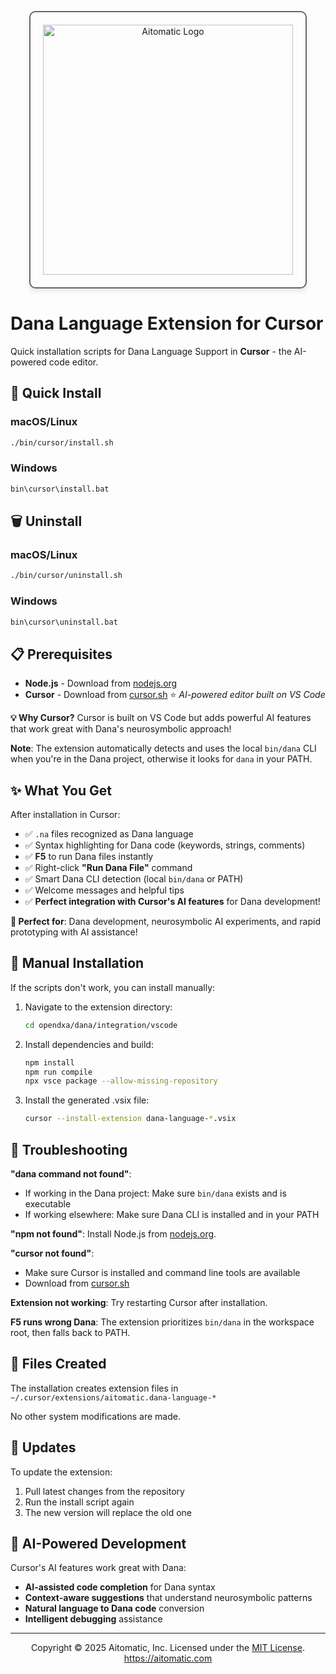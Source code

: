 <p align="center">
  <img src="https://cdn.prod.website-files.com/62a10970901ba826988ed5aa/62d942adcae82825089dabdb_aitomatic-logo-black.png" alt="Aitomatic Logo" width="400" style="border: 2px solid #666; border-radius: 10px; padding: 20px; box-shadow: 0 4px 8px rgba(0,0,0,0.1);"/>
</p>

# Dana Language Extension for Cursor

Quick installation scripts for Dana Language Support in **Cursor** - the AI-powered code editor.

## 🚀 Quick Install

### macOS/Linux
```bash
./bin/cursor/install.sh
```

### Windows
```cmd
bin\cursor\install.bat
```

## 🗑️ Uninstall

### macOS/Linux
```bash
./bin/cursor/uninstall.sh
```

### Windows
```cmd
bin\cursor\uninstall.bat
```

## 📋 Prerequisites

- **Node.js** - Download from [nodejs.org](https://nodejs.org/)
- **Cursor** - Download from [cursor.sh](https://cursor.sh/) ⭐ *AI-powered editor built on VS Code*

**💡 Why Cursor?** Cursor is built on VS Code but adds powerful AI features that work great with Dana's neurosymbolic approach!

**Note**: The extension automatically detects and uses the local `bin/dana` CLI when you're in the Dana project, otherwise it looks for `dana` in your PATH.

## ✨ What You Get

After installation in Cursor:
- ✅ `.na` files recognized as Dana language
- ✅ Syntax highlighting for Dana code (keywords, strings, comments)
- ✅ **F5** to run Dana files instantly
- ✅ Right-click **"Run Dana File"** command
- ✅ Smart Dana CLI detection (local `bin/dana` or PATH)
- ✅ Welcome messages and helpful tips
- ✅ **Perfect integration with Cursor's AI features** for Dana development!

**🎯 Perfect for**: Dana development, neurosymbolic AI experiments, and rapid prototyping with AI assistance!

## 🔧 Manual Installation

If the scripts don't work, you can install manually:

1. Navigate to the extension directory:
   ```bash
   cd opendxa/dana/integration/vscode
   ```

2. Install dependencies and build:
   ```bash
   npm install
   npm run compile
   npx vsce package --allow-missing-repository
   ```

3. Install the generated .vsix file:
   ```bash
   cursor --install-extension dana-language-*.vsix
   ```

## 🐛 Troubleshooting

**"dana command not found"**: 
- If working in the Dana project: Make sure `bin/dana` exists and is executable
- If working elsewhere: Make sure Dana CLI is installed and in your PATH

**"npm not found"**: Install Node.js from [nodejs.org](https://nodejs.org/).

**"cursor not found"**: 
- Make sure Cursor is installed and command line tools are available
- Download from [cursor.sh](https://cursor.sh/)

**Extension not working**: Try restarting Cursor after installation.

**F5 runs wrong Dana**: The extension prioritizes `bin/dana` in the workspace root, then falls back to PATH.

## 📁 Files Created

The installation creates extension files in `~/.cursor/extensions/aitomatic.dana-language-*`

No other system modifications are made.

## 🔄 Updates

To update the extension:
1. Pull latest changes from the repository
2. Run the install script again
3. The new version will replace the old one

## 🤖 AI-Powered Development

Cursor's AI features work great with Dana:
- **AI-assisted code completion** for Dana syntax
- **Context-aware suggestions** that understand neurosymbolic patterns
- **Natural language to Dana code** conversion
- **Intelligent debugging** assistance 

---
<p align="center">
Copyright © 2025 Aitomatic, Inc. Licensed under the <a href="../../LICENSE.md">MIT License</a>.
<br/>
<a href="https://aitomatic.com">https://aitomatic.com</a>
</p> 
